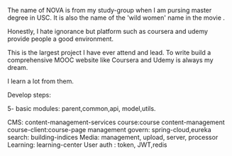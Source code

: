 The name of NOVA is from my study-group when I am pursing master degree in USC.
It is also the name of the 'wild women' name in the movie <Planet of the Apes>.

Honestly, I hate ignorance but platform such as coursera and udemy provide people a good environment.

This is the largest project I have ever attend and lead.
To write build a comprehensive MOOC website like Coursera and Udemy
is always my dream.

I learn a lot from them. 

Develop steps:

5- basic modules:
parent,common,api, model,utils.


CMS: content-management-services
course:course content-management 
course-client:course-page management 
govern: spring-cloud,eureka
search: building-indices 
Media: management, upload, server, processor
Learning: learning-center
User auth : token, JWT,redis